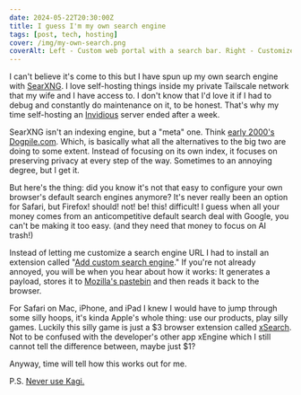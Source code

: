 ```yaml
---
date: 2024-05-22T20:30:00Z
title: I guess I'm my own search engine
tags: [post, tech, hosting]
cover: /img/my-own-search.png
coverAlt: Left - Custom web portal with a search bar. Right - Customized self-hosted search engine SearXNG
---
```


I can't believe it's come to this but I have spun up my own search engine with [SearXNG](https://github.com/searxng/searxng). I love self-hosting things inside my private Tailscale network that my wife and I have access to. I don't know that I'd love it if I had to debug and constantly do maintenance on it, to be honest. That's why my time self-hosting an [Invidious](https://invidious.io/) server ended after a week.

SearXNG isn't an indexing engine, but a "meta" one. Think [early 2000's Dogpile.com](https://en.wikipedia.org/wiki/Dogpile). Which, is basically what all the alternatives to the big two are doing to some extent. Instead of focusing on its own index, it focuses on preserving privacy at every step of the way. Sometimes to an annoying degree, but I get it.

But here's the thing: did you know it's not that easy to configure your own browser's default search engines anymore? It's never really been an option for Safari, but Firefox! should! not! be! this! difficult! I guess when all your money comes from an anticompetitive default search deal with Google, you can't be making it too easy. (and they need that money to focus on AI trash!)

Instead of letting me customize a search engine URL I had to install an extension called "[Add custom search engine](https://addons.mozilla.org/en-US/firefox/addon/add-custom-search-engine/)." If you're not already annoyed, you will be when you hear about how it works: It generates a payload, stores it to [Mozilla's pastebin](https://paste.mozilla.org/) and then reads it back to the browser.

For Safari on Mac, iPhone, and iPad I knew I would have to jump through some silly hoops, it's kinda Apple's whole thing: use our products, play silly games. Luckily this silly game is just a $3 browser extension called [xSearch](https://apps.apple.com/us/app/xsearch-for-safari/id1579902068). Not to be confused with the developer's other app xEngine which I still cannot tell the difference between, maybe just $1?

Anyway, time will tell how this works out for me.

P.S. [Never use Kagi.](https://d-shoot.net/kagi.html)
